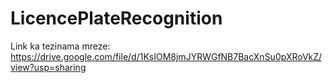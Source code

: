 # LicencePlateRecognition


Link ka tezinama mreze: 
https://drive.google.com/file/d/1KsIOM8jmJYRWGfNB7BacXnSu0pXRoVkZ/view?usp=sharing
